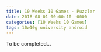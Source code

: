 ```yaml
---
title: 10 Weeks 10 Games - Puzzler
date: 2018-08-01 00:00:10 -0000
categories: [10 Weeks 10 Games]
tags: 10w10g university android
---
```

To be completed...